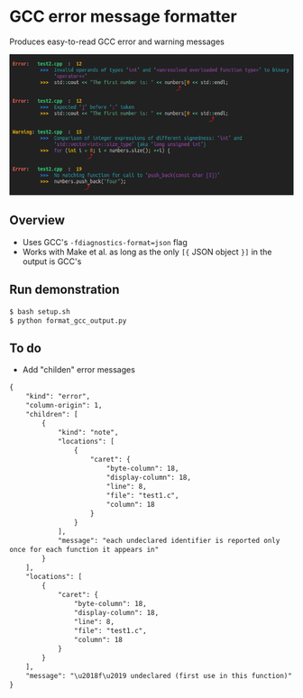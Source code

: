 
# GCC error message formatter

Produces easy-to-read GCC error and warning messages<br>

<img src='formatted_output.png' height='250px'>


## Overview

- Uses GCC's `-fdiagnostics-format=json` flag
- Works with Make et al. as long as the only `[{` JSON object `}]` in the output is GCC's


## Run demonstration

```
$ bash setup.sh
$ python format_gcc_output.py
```

## To do

- Add "childen" error messages

```
{
    "kind": "error",
    "column-origin": 1,
    "children": [
        {
            "kind": "note",
            "locations": [
                {
                    "caret": {
                        "byte-column": 18,
                        "display-column": 18,
                        "line": 8,
                        "file": "test1.c",
                        "column": 18
                    }
                }
            ],
            "message": "each undeclared identifier is reported only once for each function it appears in"
        }
    ],
    "locations": [
        {
            "caret": {
                "byte-column": 18,
                "display-column": 18,
                "line": 8,
                "file": "test1.c",
                "column": 18
            }
        }
    ],
    "message": "\u2018f\u2019 undeclared (first use in this function)"
}
```
